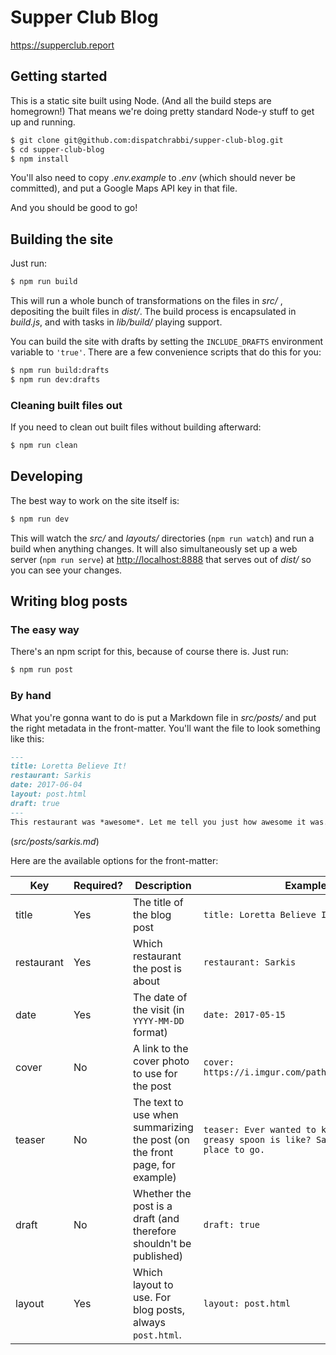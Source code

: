 # Supper Club Blog
https://supperclub.report

## Getting started

This is a static site built using Node. (And all the build steps are homegrown!) That means we're doing pretty standard Node-y stuff to get up and running.

```sh
$ git clone git@github.com:dispatchrabbi/supper-club-blog.git
$ cd supper-club-blog
$ npm install
```

You'll also need to copy _.env.example_ to _.env_ (which should never be committed), and put a Google Maps API key in that file.

And you should be good to go!

## Building the site

Just run:

```sh
$ npm run build
```

This will run a whole bunch of transformations on the files in _src/_ , depositing the built files in _dist/_. The build process is encapsulated in _build.js_, and with tasks in _lib/build/_ playing support.

You can build the site with drafts by setting the `INCLUDE_DRAFTS` environment variable to `'true'`. There are a few convenience scripts that do this for you:

```sh
$ npm run build:drafts
$ npm run dev:drafts
```

### Cleaning built files out

If you need to clean out built files without building afterward:

```sh
$ npm run clean
```

## Developing

The best way to work on the site itself is:

```sh
$ npm run dev
```

This will watch the _src/_ and _layouts/_ directories (`npm run watch`) and run a build when anything changes. It will also simultaneously set up a web server (`npm run serve`) at <http://localhost:8888> that serves out of _dist/_ so you can see your changes.

## Writing blog posts

### The easy way

There's an npm script for this, because of course there is. Just run:

```sh
$ npm run post
```

### By hand

What you're gonna want to do is put a Markdown file in _src/posts/_ and put the right metadata in the front-matter. You'll want the file to look something like this:

```markdown
---
title: Loretta Believe It!
restaurant: Sarkis
date: 2017-06-04
layout: post.html
draft: true
---
This restaurant was *awesome*. Let me tell you just how awesome it was.
```
(_src/posts/sarkis.md_)

Here are the available options for the front-matter:

| Key | Required? | Description | Example |
|-----|-----------|-------------|---------|
| title | Yes | The title of the blog post | `title: Loretta Believe It!` |
| restaurant | Yes | Which restaurant the post is about | `restaurant: Sarkis` |
| date | Yes | The date of the visit (in `YYYY-MM-DD` format) | `date: 2017-05-15` |
| cover | No | A link to the cover photo to use for the post | `cover: https://i.imgur.com/path/to/an/image.png` |
| teaser | No | The text to use when summarizing the post (on the front page, for example) | `teaser: Ever wanted to know what a real greasy spoon is like? Sarkis is the place to go.` |
| draft | No | Whether the post is a draft (and therefore shouldn't be published) | `draft: true` |
| layout | Yes | Which layout to use. For blog posts, always `post.html`. | `layout: post.html` |
